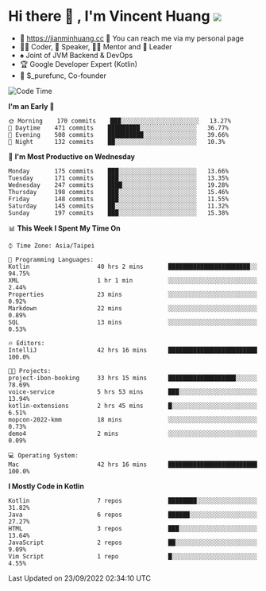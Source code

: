 # Hi there 👋 , I'm Vincent Huang ![](https://komarev.com/ghpvc/?username=Jian-Min-Huang)
- 💎 https://jianminhuang.cc 🙋 You can reach me via my personal page
- 👨‍💻 Coder, 🎤 Speaker, 👨‍🏫 Mentor and 🚀 Leader
- ♠️ Joint of JVM Backend & DevOps
- 🏆 Google Developer Expert (Kotlin)
- 💼 $_purefunc, Co-founder

<!--START_SECTION:waka-->
![Code Time](http://img.shields.io/badge/Code%20Time-978%20hrs%2013%20mins-blue)

**I'm an Early 🐤** 

```text
🌞 Morning    170 commits    ███░░░░░░░░░░░░░░░░░░░░░░   13.27% 
🌆 Daytime    471 commits    █████████░░░░░░░░░░░░░░░░   36.77% 
🌃 Evening    508 commits    ██████████░░░░░░░░░░░░░░░   39.66% 
🌙 Night      132 commits    ██░░░░░░░░░░░░░░░░░░░░░░░   10.3%

```
📅 **I'm Most Productive on Wednesday** 

```text
Monday       175 commits    ███░░░░░░░░░░░░░░░░░░░░░░   13.66% 
Tuesday      171 commits    ███░░░░░░░░░░░░░░░░░░░░░░   13.35% 
Wednesday    247 commits    ████░░░░░░░░░░░░░░░░░░░░░   19.28% 
Thursday     198 commits    ███░░░░░░░░░░░░░░░░░░░░░░   15.46% 
Friday       148 commits    ███░░░░░░░░░░░░░░░░░░░░░░   11.55% 
Saturday     145 commits    ██░░░░░░░░░░░░░░░░░░░░░░░   11.32% 
Sunday       197 commits    ███░░░░░░░░░░░░░░░░░░░░░░   15.38%

```


📊 **This Week I Spent My Time On** 

```text
⌚︎ Time Zone: Asia/Taipei

💬 Programming Languages: 
Kotlin                   40 hrs 2 mins       ███████████████████████░░   94.75% 
XML                      1 hr 1 min          ░░░░░░░░░░░░░░░░░░░░░░░░░   2.44% 
Properties               23 mins             ░░░░░░░░░░░░░░░░░░░░░░░░░   0.92% 
Markdown                 22 mins             ░░░░░░░░░░░░░░░░░░░░░░░░░   0.89% 
SQL                      13 mins             ░░░░░░░░░░░░░░░░░░░░░░░░░   0.53%

🔥 Editors: 
IntelliJ                 42 hrs 16 mins      █████████████████████████   100.0%

🐱‍💻 Projects: 
project-ibon-booking     33 hrs 15 mins      ███████████████████░░░░░░   78.69% 
voice-service            5 hrs 53 mins       ███░░░░░░░░░░░░░░░░░░░░░░   13.94% 
kotlin-extensions        2 hrs 45 mins       █░░░░░░░░░░░░░░░░░░░░░░░░   6.51% 
mopcon-2022-kmm          18 mins             ░░░░░░░░░░░░░░░░░░░░░░░░░   0.73% 
demo4                    2 mins              ░░░░░░░░░░░░░░░░░░░░░░░░░   0.09%

💻 Operating System: 
Mac                      42 hrs 16 mins      █████████████████████████   100.0%

```

**I Mostly Code in Kotlin** 

```text
Kotlin                   7 repos             ████████░░░░░░░░░░░░░░░░░   31.82% 
Java                     6 repos             ██████░░░░░░░░░░░░░░░░░░░   27.27% 
HTML                     3 repos             ███░░░░░░░░░░░░░░░░░░░░░░   13.64% 
JavaScript               2 repos             ██░░░░░░░░░░░░░░░░░░░░░░░   9.09% 
Vim Script               1 repo              █░░░░░░░░░░░░░░░░░░░░░░░░   4.55%

```



 Last Updated on 23/09/2022 02:34:10 UTC
<!--END_SECTION:waka-->
